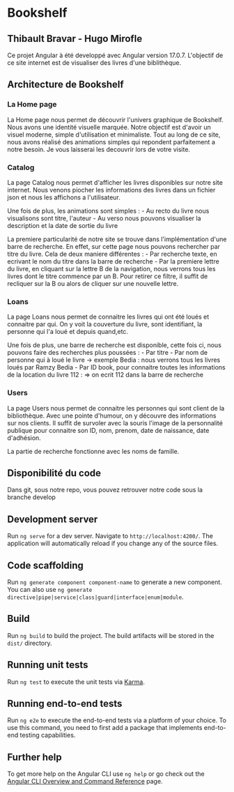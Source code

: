 # Bookshelf

## Thibault Bravar - Hugo Mirofle



Ce projet Angular à été developpé avec Angular version 17.0.7.
L'objectif de ce site internet est de visualiser des livres d'une biblithèque.

## Architecture de Bookshelf 

### La Home page

La Home page nous permet de découvrir l'univers graphique de Bookshelf. Nous avons une identité visuelle marquée.
Notre objectif est d'avoir un visuel moderne, simple d'utilisation et minimaliste. 
Tout au long de ce site, nous avons réalisé des animations simples qui repondent parfaitement a notre besoin. Je vous laisserai les decouvrir lors de votre visite.

### Catalog

La page Catalog nous permet d'afficher les livres disponibles sur notre site internet. 
Nous venons piocher les informations des livres dans un fichier json et nous les affichons a l'utilisateur.

Une fois de plus, les animations sont simples : 
	- Au recto du livre nous visualisons sont titre, l'auteur 
	- Au verso nous pouvons visualiser la description et la date de sortie du livre
	
La premiere particularité de notre site se trouve dans l'implémentation d'une barre de recherche. 
En effet, sur cette page nous pouvons rechercher par titre du livre. Cela de deux maniere différentes : 
	- Par recherche texte, en ecrivant le nom du titre dans la barre de recherche
	- Par la premiere lettre du livre, en cliquant sur la lettre B de la navigation, nous verrons tous les livres dont le titre commence par un B.
	  Pour retirer ce filtre, il suffit de recliquer sur la B ou alors de cliquer sur une nouvelle lettre.
	  
### Loans

La page Loans nous permet de connaitre les livres qui ont été loués et connaitre par qui.
On y voit la couverture du livre, sont identifiant, la personne qui l'a loué et depuis quand,etc.

Une fois de plus, une barre de recherche est disponible, cette fois ci, nous pouvons faire des recherches plus poussées : 
	- Par titre
	- Par nom de personne qui à loué le livre -> exemple Bedia : nous verrons tous les livres loués par Ramzy Bedia
	- Par ID book, pour connaitre toutes les informations de la location du livre 112 : => on ecrit 112 dans la barre de recherche


### Users
La page Users nous permet de connaitre les personnes qui sont client de la bibliothèque. Avec une pointe d'humour, on y découvre des informations sur nos clients.
Il suffit de survoler avec la souris l'image de la personnalité publique pour connaitre son ID, nom, prenom, date de naissance, date d'adhésion.

La partie de recherche fonctionne avec les noms de famille. 



## Disponibilité du code

Dans git, sous notre repo, vous pouvez retrouver notre code sous la branche develop


## Development server

Run `ng serve` for a dev server. Navigate to `http://localhost:4200/`. The application will automatically reload if you change any of the source files.

## Code scaffolding

Run `ng generate component component-name` to generate a new component. You can also use `ng generate directive|pipe|service|class|guard|interface|enum|module`.

## Build

Run `ng build` to build the project. The build artifacts will be stored in the `dist/` directory.

## Running unit tests

Run `ng test` to execute the unit tests via [Karma](https://karma-runner.github.io).

## Running end-to-end tests

Run `ng e2e` to execute the end-to-end tests via a platform of your choice. To use this command, you need to first add a package that implements end-to-end testing capabilities.

## Further help

To get more help on the Angular CLI use `ng help` or go check out the [Angular CLI Overview and Command Reference](https://angular.io/cli) page.
